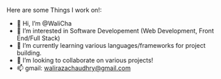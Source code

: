 Here are some Things I work on!:
- 👋 Hi, I’m @WaliCha
- 👀 I’m interested in Software Developement (Web Development, Front End/Full Stack)
- 🌱 I’m currently learning various languages/frameworks for project building. 
- 💞️ I’m looking to collaborate on various projects!
- 📫 gmail: walirazachaudhry@gmail.com

<!---
Wali C

--->
